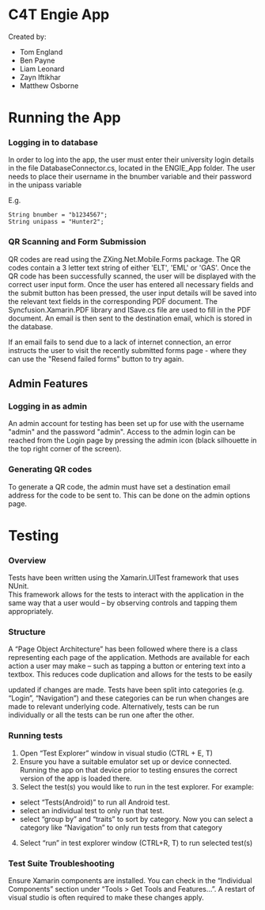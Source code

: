 # C4T Engie App
Created by:
* Tom England
* Ben Payne
* Liam Leonard
* Zayn Iftikhar
* Matthew Osborne

# Running the App
### Logging in to database
In order to log into the app, the user must enter their university login details
in the file DatabaseConnector.cs, located in the ENGIE_App folder. The user needs to
place their username in the bnumber variable and their password in the unipass variable

E.g.
```
String bnumber = "b1234567";
String unipass = "Hunter2";
```

### QR Scanning and Form Submission
QR codes are read using the ZXing.Net.Mobile.Forms package. The QR codes contain
a 3 letter text string of either 'ELT', 'EML' or 'GAS'. Once the QR code has been
successfully scanned, the user will be displayed with the correct user input form.
Once the user has entered all necessary fields and the submit button has been
pressed, the user input details will be saved into the relevant text fields in the
corresponding PDF document. The Syncfusion.Xamarin.PDF library and ISave.cs file
are used to fill in the PDF document. An email is then sent to the destination email,
which is stored in the database.

If an email fails to send due to a lack of internet connection, an error instructs
the user to visit the recently submitted forms page - where they can use the "Resend failed forms"
button to try again. 

## Admin Features

### Logging in as admin
An admin account for testing has been set up for use with the username "admin"
and the password "admin". Access to the admin login can be reached from the Login
page by pressing the admin icon (black silhouette in the top right corner of the screen).

### Generating QR codes
To generate a QR code, the admin must have set a destination email address for the code to be sent to. 
This can be done on the admin options page.

# Testing
### Overview
Tests have been written using the Xamarin.UITest framework that uses NUnit.  
This framework allows for the tests to interact with the application in the same
way that a user would – by observing controls and tapping them appropriately.

### Structure
A “Page Object Architecture” has been followed where there is a class
representing each page of the application.  Methods are available for each
action a user may make – such as tapping a button or entering text into a
textbox.  This reduces code duplication and allows for the tests to be easily

updated if changes are made.
Tests have been split into categories (e.g. “Login”, “Navigation”) and these
categories can be run when changes are made to relevant underlying code.
Alternatively, tests can be run individually or all the tests can be run one
after the other.

### Running tests
1. Open “Test Explorer” window in visual studio (CTRL + E, T)
2. Ensure you have a suitable emulator set up or device connected.  Running the app on that device prior to testing ensures the correct version of the app is loaded there.
3. Select the test(s) you would like to run in the test explorer.  For example:

* select “Tests(Android)” to run all Android test.
* select an individual test to only run that test.
* select “group by” and “traits” to sort by category.  Now you can select a category like “Navigation” to only run tests from that category
4. Select “run” in test explorer window (CTRL+R, T) to run selected test(s)

### Test Suite Troubleshooting
Ensure Xamarin components are installed.  You can check in the
“Individual Components” section under “Tools > Get Tools and Features…”.
A restart of visual studio is often required to make these changes apply.
